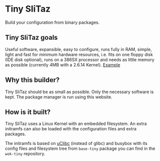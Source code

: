 # Tiny SliTaz

Build your configuration from binary packages.


## Tiny SliTaz goals

Useful software, expansible, easy to configure, runs fully in RAM, simple, light
and fast for minimum hardware resources, i.e. fits on one floppy disk (IDE disk
optional), runs on a 386SX processor and needs as little memory as possible
(currently 4MB with a 2.6.14 Kernel).
[Example](http://doc.slitaz.org/en:guides:pxe#why-use-pxe-the-vnc-example)


## Why this builder?

Tiny SliTaz should be as small as possible. Only the necessary software is kept.
The package manager is run using this website.


## How is it built?

Tiny SliTaz uses a Linux Kernel with an embedded filesystem. An extra initramfs
can also be loaded with the configuration files and extra packages.

The initramfs is based on [uClibc](http://uclibc.org/) (instead of glibc) and
busybox with its config files and filesystem tree from `base-tiny` package you
can find in the `wok-tiny` repository.
